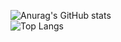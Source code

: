 ![Anurag's GitHub stats](https://github-readme-stats.vercel.app/api?username=kazaney&show_icons=true&theme=tokyonight#gh-light-mode-only) <br/>
![Top Langs](https://github-readme-stats.vercel.app/api/top-langs/?username=kazaney&size_weight=0.5&count_weight=0.5&theme=tokyonight#gh-light-mode-only)


